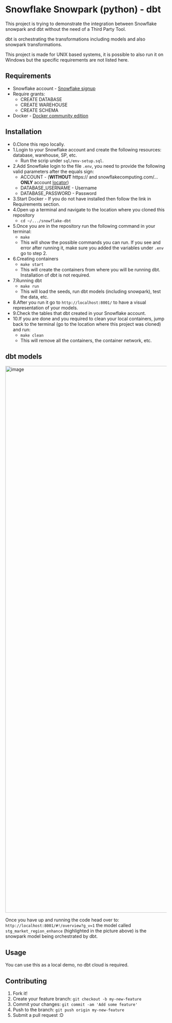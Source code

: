 # Snowflake Snowpark (python) - dbt

This project is trying to demonstrate the integration between Snowflake snowpark and dbt without the need of a Third Party Tool.

dbt is orchestrating the transformations including models and also snowpark transformations.

This project is made for UNIX based systems, it is possible to also run it on Windows but the specific requirements are not listed here.


## Requirements

* Snowflake account - [Snowflake signup](https://signup.snowflake.com/) 
* Require grants:
  * CREATE DATABASE
  * CREATE WAREHOUSE
  * CREATE SCHEMA
* Docker - [Docker community edition](https://hub.docker.com/search/?type=edition&offering=community)

## Installation
* 0.Clone this repo locally.
* 1.Login to your Snowflake account and create the following resources: database, warehouse, SP, etc.
  * Run the scrip under `sql/env-setup.sql`.
* 2.Add Snowflake login to the file `.env`, you need to provide the following valid parameters after the equals sign:
  * ACCOUNT - (**WITHOUT** https:// and snowflakecomputing.com/... **ONLY** account [locator](https://docs.snowflake.com/en/user-guide/admin-account-identifier.html)) 
  * DATABASE_USERNAME - Username
  * DATABASE_PASSWORD - Password
* 3.Start Docker - If you do not have installed then follow the link in Requirements section.
* 4.Open up a terminal and navigate to the location where you cloned this repository 
  * `cd ~/.../snowflake-dbt`
* 5.Once you are in the repository run the following command in your terminal: 
  * `make`
  * This will show the possible commands you can run. If you see and error after running it, make sure you added the variables under `.env` go to step 2.
* 6.Creating containers
  * `make start` 
  * This will create the containers from where you will be running dbt. Installation of dbt is not required.
* 7.Running dbt
  * `make run` 
  * This will load the seeds, run dbt models (including snowpark), test the data, etc.
* 8.After you run it go to `http://localhost:8001/` to have a visual representation of your models.
* 9.Check the tables that dbt created in your Snowflake account.
* 10.If you are done and you required to clean your local containers, jump back to the terminal (go to the location where this project was cloned) and run:
  * `make clean`
  * This will remove all the containers, the container network, etc.

## dbt models
<img width="1705" alt="image" src="https://user-images.githubusercontent.com/107192982/182833850-5d4285cf-f7be-42b1-a488-a6c68ecf4bc1.png">

Once you have up and running the code head over to: `http://localhost:8001/#!/overview?g_v=1` the model called 
`stg_market_region_enhance` (highlighted in the picture above) is the snowpark model being orchestrated by dbt.

## Usage

You can use this as a local demo, no dbt cloud is required.

## Contributing

1. Fork it!
2. Create your feature branch: `git checkout -b my-new-feature`
3. Commit your changes: `git commit -am 'Add some feature'`
4. Push to the branch: `git push origin my-new-feature`
5. Submit a pull request :D
